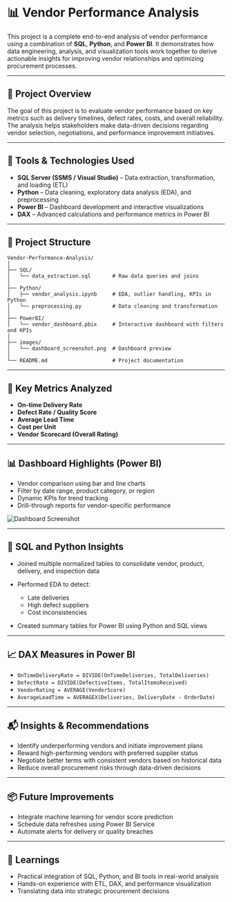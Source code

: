 # 📊 Vendor Performance Analysis

This project is a complete end-to-end analysis of vendor performance using a combination of **SQL**, **Python**, and **Power BI**. It demonstrates how data engineering, analysis, and visualization tools work together to derive actionable insights for improving vendor relationships and optimizing procurement processes.

---

## 🚀 Project Overview

The goal of this project is to evaluate vendor performance based on key metrics such as delivery timelines, defect rates, costs, and overall reliability. The analysis helps stakeholders make data-driven decisions regarding vendor selection, negotiations, and performance improvement initiatives.

---

## 🔧 Tools & Technologies Used

* **SQL Server (SSMS / Visual Studio)** – Data extraction, transformation, and loading (ETL)
* **Python** – Data cleaning, exploratory data analysis (EDA), and preprocessing
* **Power BI** – Dashboard development and interactive visualizations
* **DAX** – Advanced calculations and performance metrics in Power BI

---

## 📁 Project Structure

```
Vendor-Performance-Analysis/
│
├── SQL/
│   └── data_extraction.sql       # Raw data queries and joins
│
├── Python/
│   ├── vendor_analysis.ipynb     # EDA, outlier handling, KPIs in Python
│   └── preprocessing.py          # Data cleaning and transformation
│
├── PowerBI/
│   └── vendor_dashboard.pbix     # Interactive dashboard with filters and KPIs
│
├── images/
│   └── dashboard_screenshot.png  # Dashboard preview
│
└── README.md                     # Project documentation
```

---

## 📌 Key Metrics Analyzed

* **On-time Delivery Rate**
* **Defect Rate / Quality Score**
* **Average Lead Time**
* **Cost per Unit**
* **Vendor Scorecard (Overall Rating)**

---

## 📊 Dashboard Highlights (Power BI)

* Vendor comparison using bar and line charts
* Filter by date range, product category, or region
* Dynamic KPIs for trend tracking
* Drill-through reports for vendor-specific performance

![Dashboard Screenshot](images/dashboard_screenshot.png)

---

## 🧪 SQL and Python Insights

* Joined multiple normalized tables to consolidate vendor, product, delivery, and inspection data
* Performed EDA to detect:

  * Late deliveries
  * High defect suppliers
  * Cost inconsistencies
* Created summary tables for Power BI using Python and SQL views

---

## 📈 DAX Measures in Power BI

* `OnTimeDeliveryRate = DIVIDE(OnTimeDeliveries, TotalDeliveries)`
* `DefectRate = DIVIDE(DefectiveItems, TotalItemsReceived)`
* `VendorRating = AVERAGE(VendorScore)`
* `AverageLeadTime = AVERAGEX(Deliveries, DeliveryDate - OrderDate)`

---

## 📬 Insights & Recommendations

* Identify underperforming vendors and initiate improvement plans
* Reward high-performing vendors with preferred supplier status
* Negotiate better terms with consistent vendors based on historical data
* Reduce overall procurement risks through data-driven decisions

---

## 📦 Future Improvements

* Integrate machine learning for vendor score prediction
* Schedule data refreshes using Power BI Service
* Automate alerts for delivery or quality breaches

---

## 🧠 Learnings

* Practical integration of SQL, Python, and BI tools in real-world analysis
* Hands-on experience with ETL, DAX, and performance visualization
* Translating data into strategic procurement decisions


